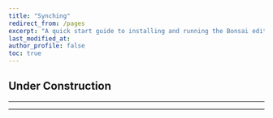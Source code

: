 ```yaml
---
title: "Synching"
redirect_from: /pages
excerpt: "A quick start guide to installing and running the Bonsai editor."
last_modified_at: 
author_profile: false
toc: true
---
```


## Under Construction
*** 

*** 
